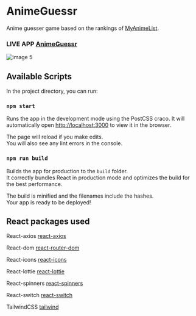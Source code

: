 # AnimeGuessr

Anime guesser game based on the rankings of [MyAnimeList](https://myanimelist.net).

### LIVE APP [AnimeGuessr](http://animeguessr.ga)

![image 5](https://user-images.githubusercontent.com/25803231/112440532-b80eb500-8d4a-11eb-93ce-06e9bdbb16c6.png)

## Available Scripts

In the project directory, you can run:

### `npm start`

Runs the app in the development mode using the PostCSS craco.
It will automatically open [http://localhost:3000](http://localhost:3000) to view it in the browser.

The page will reload if you make edits.\
You will also see any lint errors in the console.

### `npm run build`

Builds the app for production to the `build` folder.\
It correctly bundles React in production mode and optimizes the build for the best performance.

The build is minified and the filenames include the hashes.\
Your app is ready to be deployed!

## React packages used

React-axios [react-axios](https://www.npmjs.com/package/react-axios)

React-dom [react-router-dom](https://reactrouter.com/web/guides/quick-start)

React-icons [react-icons](https://react-icons.github.io/react-icons/)

React-lottie [react-lottie](https://www.npmjs.com/package/react-lottie)

React-spinners [react-spinners](https://www.npmjs.com/package/react-spinners)

React-switch [react-switch](https://www.npmjs.com/package/react-switch)

TailwindCSS [tailwind](https://tailwindcss.com/docs/guides/create-react-app)



